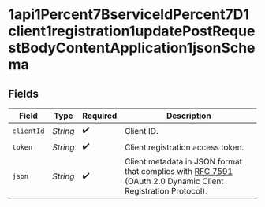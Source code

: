 # 1api1Percent7BserviceIdPercent7D1client1registration1updatePostRequestBodyContentApplication1jsonSchema


## Fields

| Field                                                                                                                                                          | Type                                                                                                                                                           | Required                                                                                                                                                       | Description                                                                                                                                                    |
| -------------------------------------------------------------------------------------------------------------------------------------------------------------- | -------------------------------------------------------------------------------------------------------------------------------------------------------------- | -------------------------------------------------------------------------------------------------------------------------------------------------------------- | -------------------------------------------------------------------------------------------------------------------------------------------------------------- |
| `clientId`                                                                                                                                                     | *String*                                                                                                                                                       | :heavy_check_mark:                                                                                                                                             | Client ID.<br/>                                                                                                                                                |
| `token`                                                                                                                                                        | *String*                                                                                                                                                       | :heavy_check_mark:                                                                                                                                             | Client registration access token.<br/>                                                                                                                         |
| `json`                                                                                                                                                         | *String*                                                                                                                                                       | :heavy_check_mark:                                                                                                                                             | Client metadata in JSON format that complies with [RFC 7591](https://datatracker.ietf.org/doc/html/rfc7591)<br/>(OAuth 2.0 Dynamic Client Registration Protocol).<br/> |